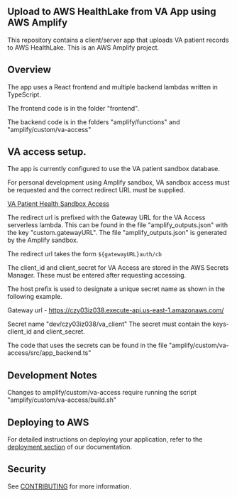 ## Upload to AWS HealthLake from VA App using AWS Amplify

This repository contains a client/server app that uploads VA patient records to AWS HealthLake.
This is an AWS Amplify project.

## Overview

The app uses a React frontend and multiple backend lambdas written in TypeScript.

The frontend code is in the folder "frontend".

The backend code is in the folders "amplify/functions" and "amplify/custom/va-access"

## VA access setup.

The app is currently configured to use the VA patient sandbox database.

For personal development using Amplify sandbox, VA sandbox access must be requested and the correct redirect URL must be supplied.

[VA Patient Health Sandbox Access](https://developer.va.gov/explore/api/patient-health/sandbox-access)

The redirect url is prefixed with the Gateway URL for the VA Access serverless lambda. This can be found in the file "amplify_outputs.json" with the key "custom.gatewayURL". The file "amplify_outputs.json" is generated by the Amplify sandbox.

The redirect url takes the form `${gatewayURL}auth/cb`

The client_id and client_secret for VA Access are stored in the AWS Secrets Manager. These must be entered after requesting accessing.

The host prefix is used to designate a unique secret name as shown in the following example.

Gateway url - https://czy03iz038.execute-api.us-east-1.amazonaws.com/

Secret name "dev/czy03iz038/va_client"
The secret must contain the keys- client_id and client_secret.

The code that uses the secrets can be found in the file "amplify/custom/va-access/src/app_backend.ts"

## Development Notes

Changes to amplify/custom/va-access require running the script "amplify/custom/va-access/build.sh"

## Deploying to AWS

For detailed instructions on deploying your application, refer to the [deployment section](https://docs.amplify.aws/react/start/quickstart/#deploy-a-fullstack-app-to-aws) of our documentation.

## Security

See [CONTRIBUTING](CONTRIBUTING.md#security-issue-notifications) for more information.

